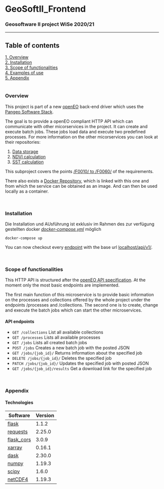 # GeoSoftII_Frontend
### Geosoftware II project WiSe 2020/21
---

## Table of contents
[1. Overview](#overview) \
[2. Installation](#install) \
[3. Scope of functionalities](#functionalities)  \
[4. Examples of use](#use) \
[5. Appendix](#annex) \
\
<a name="overview"><h3>Overview</h3></a>
This project is part of a new [openEO](https://openeo.org/) back-end driver which uses the [Pangeo Software Stack](https://pangeo.io/).

The goal is to provide a openEO compliant HTTP API which can communicate with other micorservices in the project. It can create and execute batch jobs. These jobs load data and execute two predefined processes. For more information on the other micorservices you can look at their repositories:
1. [Data storage](https://github.com/GeoSoftII2020-21/GeoSoftII_DataServer)
2. [NDVI calculation](https://github.com/GeoSoftII2020-21/GeoSoftII_NDVI_Process)
3. [SST calculation](https://github.com/GeoSoftII2020-21/GeoSoftII_SST_Process)

This subproject covers the points [/F0010/ to /F0060/](https://docs.google.com/document/d/1WoATTUVsINCdbQf7znDNLueZm17Sar1JBZDKQGBunbE/edit#heading=h.mrpj8lyegpld) of the requirements.

 There also exists a [Docker Repository](https://hub.docker.com/r/felixgi1516/geosoft2_frontend), which is linked with this one and from which the service can be obtained as an image. And can then be used locally as a container.

\
<a name="install"><h3>Installation</h3></a>

Die Installation und AUsführung ist exklusiv im Rahmen des zur verfügung gestellten docker *[docker-compose.yml](https://github.com/GeoSoftII2020-21/GeoSoftII_Projekt/blob/Docker-compose/docker-compose.yml)* möglich
```docker
docker-compose up
```
You can now checkout every [endpoint](#endpoints) with the base url [localhost/api/v1/](http://localhost/api/v1/).


\
<a name="functionalities"><h3>Scope of functionalities</h3></a>

This HTTP API is structured after the [openEO API specification](https://open-eo.github.io/openeo-api/). At the moment only the most basic endpoints are implemented.

The first main function of this microservice is to provide basic information on the processes and collections offered by the whole project under the endpoints /processes and /collections.  The second one is to create, change and execute the batch jobs which can start the other microservices.  


#### API endpoints

- `GET /collections` List all available collections
- `GET /processes` Lists all available processes
- `GET /jobs` Lists all created batch jobs
- `POST /jobs` Creates a new batch job with the posted JSON
- `GET /jobs/{job_id}/` Returns information about the specified job
- `DELETE /jobs/{job_id}/` Deletes the specified job
- `PATCH /jobs/{job_id}/` Updates the specified job with posted JSON
- `GET /jobs/{job_id}/results` Get a download link for the specified job

\
<a name="annex"><h3>Appendix</h3></a>


#### Technologies
Software | Version
------ | ------
[flask](https://flask.palletsprojects.com/en/1.1.x/) | 1.1.2
[requests](https://requests.readthedocs.io/en/master/)   | 2.25.0 | 2.25.0
[flask_cors](https://flask-cors.readthedocs.io/en/latest/) | 3.0.9
[xarray](http://xarray.pydata.org/en/stable/) | 0.16.1
[dask](https://dask.org/) | 2.30.0
[numpy](https://numpy.org/) | 1.19.3
[scipy](https://www.scipy.org/) | 1.6.0
[netCDF4](https://unidata.github.io/netcdf4-python/netCDF4/index.html) | 1.19.3
